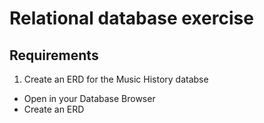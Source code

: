 # Relational database exercise
## Requirements
1. Create an ERD for the Music History databse
  * Open in your Database Browser
  * Create an ERD